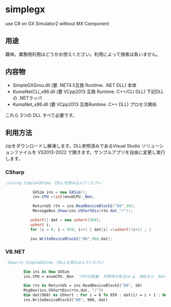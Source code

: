 # simplegx
use C# on GX Simulator2 without MX Component

## 用途
趣味。業務用利用はどうかお控えください。利用によって損害は負いません。

## 内容物
- SimpleGXSimu.dll (要 .NET4.5互換 Runtime.  .NET DLL)
本体
- KumaNetCLI_x86.dll (要 VCpp2013 互換 Runtime.  C++/CLI DLL)
下記DLLの .NETラッパ
- KumaNet_x86.dll (要 VCpp2013 互換Runtime.  C++ DLL)
プロセス関係

これら 3つの DLL すべて必要です。

## 利用方法

zipをダウンロードし解凍します。DLL参照済みであるVisual Studio ソリューションファイルを VS2013-2022 で開きます。サンプルアプリを自由に変更し実行します。

### CSharp
```cs
//using SimpleGXSimu でDLLを読み込んでください

            GXSim ins = new GXSim();
            ins.CPU =(int)enumCPU._Non;

            ReturnUS rtn = ins.ReadDeviceBlock2("D0",10);
            MessageBox.Show(ins.UShortDis(rtn.dat,"/"));

           ushort[] dat = new ushort[960];
           ushort i;
           for (i = 0; i < 959; i++) { dat[i] =(ushort)(i+1) ; }

           ins.WriteDeviceBlock2("D0",960,dat);
```

### VB.NET
```vb
'Imports SimpleGXSimu でDLLを読み込んでください

        Dim ins As New GXSim
        ins.CPU = enumCPU._Non  'CPUの型番. 列挙体がある(e.g. Q00なら _Non, Q00U なら U )

        Dim rtn As ReturnUS = ins.ReadDeviceBlock2("D0", 10)
        MsgBox(ins.UShortDis(rtn.dat, "/"))
        Dim dat(960) As UShort : For i = 0 To 959 : dat(i) = i + 1 : Next
        ins.WriteDeviceBlock2("D0", 960, dat)

```

